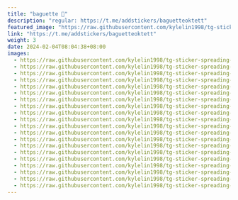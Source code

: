 ```yaml
---
title: "baguette 🥖"
description: "regular: https://t.me/addstickers/baguetteoktett"
featured_image: "https://raw.githubusercontent.com/kylelin1998/tg-sticker-spreading-worldwide-images/main/img/dda79308-79bb-4084-96d5-9e1b928da397.jpg"
link: "https://t.me/addstickers/baguetteoktett"
weight: 3
date: 2024-02-04T08:04:38+08:00
images:
  - https://raw.githubusercontent.com/kylelin1998/tg-sticker-spreading-worldwide-images/main/img/dda79308-79bb-4084-96d5-9e1b928da397.jpg
  - https://raw.githubusercontent.com/kylelin1998/tg-sticker-spreading-worldwide-images/main/img/ce9dc5cd-cea7-4f1f-a930-7e764fd4bba6.jpg
  - https://raw.githubusercontent.com/kylelin1998/tg-sticker-spreading-worldwide-images/main/img/b1bce3b5-abdb-4d8b-a4ff-8d5e34b84265.jpg
  - https://raw.githubusercontent.com/kylelin1998/tg-sticker-spreading-worldwide-images/main/img/0588e246-dd81-49ce-b364-8ee6b995e0d3.jpg
  - https://raw.githubusercontent.com/kylelin1998/tg-sticker-spreading-worldwide-images/main/img/881c6408-93d7-4184-b5ca-9bbc8c384994.jpg
  - https://raw.githubusercontent.com/kylelin1998/tg-sticker-spreading-worldwide-images/main/img/d4d7c77b-6eae-4e21-a502-5f195cad80d6.jpg
  - https://raw.githubusercontent.com/kylelin1998/tg-sticker-spreading-worldwide-images/main/img/67bc37be-0b30-41b9-baf3-c6d2f1710b38.jpg
  - https://raw.githubusercontent.com/kylelin1998/tg-sticker-spreading-worldwide-images/main/img/717999a7-1b6f-440e-8df4-59464ef0392c.jpg
  - https://raw.githubusercontent.com/kylelin1998/tg-sticker-spreading-worldwide-images/main/img/4f1aa1b0-2b58-471e-abb9-5f13f54a994b.jpg
  - https://raw.githubusercontent.com/kylelin1998/tg-sticker-spreading-worldwide-images/main/img/8bdcd0a1-6f04-4cb6-ba69-529311f8f50f.jpg
  - https://raw.githubusercontent.com/kylelin1998/tg-sticker-spreading-worldwide-images/main/img/f6255002-76c7-4022-8704-68f057c3cab5.jpg
  - https://raw.githubusercontent.com/kylelin1998/tg-sticker-spreading-worldwide-images/main/img/ff9f3635-4c91-4071-bb78-466ccd708acd.jpg
  - https://raw.githubusercontent.com/kylelin1998/tg-sticker-spreading-worldwide-images/main/img/038513af-75a5-4399-be55-dd8a0a578215.jpg
  - https://raw.githubusercontent.com/kylelin1998/tg-sticker-spreading-worldwide-images/main/img/355efa62-2afb-43ca-887c-fc3ecf88da0a.jpg
  - https://raw.githubusercontent.com/kylelin1998/tg-sticker-spreading-worldwide-images/main/img/01996ad7-56ed-4339-9dca-fdbf43caa594.jpg
  - https://raw.githubusercontent.com/kylelin1998/tg-sticker-spreading-worldwide-images/main/img/a22f4173-1538-4537-a665-25cc577f1bdd.jpg
  - https://raw.githubusercontent.com/kylelin1998/tg-sticker-spreading-worldwide-images/main/img/ea678fc2-d76d-4cbc-b4f2-0c450745ef2b.jpg
  - https://raw.githubusercontent.com/kylelin1998/tg-sticker-spreading-worldwide-images/main/img/417f00f5-43e4-48a1-b3ff-ea770d71a4e5.jpg
  - https://raw.githubusercontent.com/kylelin1998/tg-sticker-spreading-worldwide-images/main/img/d007cddf-0b61-4f80-a7e1-a5da9b179d5b.jpg
  - https://raw.githubusercontent.com/kylelin1998/tg-sticker-spreading-worldwide-images/main/img/8bce19d9-7a4c-48bf-9716-f725990fd2a1.jpg
---
```

